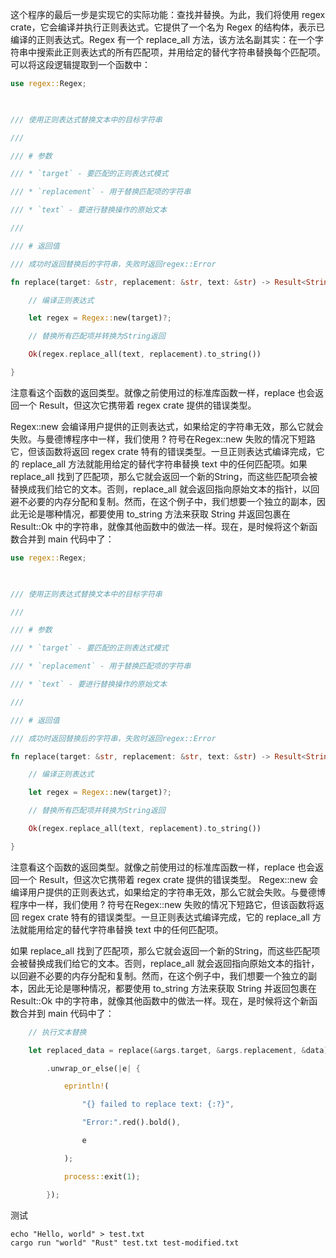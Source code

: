 这个程序的最后一步是实现它的实际功能：查找并替换。为此，我们将使用 regex crate，它会编译并执行正则表达式。它提供了一个名为 Regex 的结构体，表示已编译的正则表达式。Regex 有一个 replace_all 方法，该方法名副其实：在一个字符串中搜索此正则表达式的所有匹配项，并用给定的替代字符串替换每个匹配项。可以将这段逻辑提取到一个函数中：

```rust
use regex::Regex;

  

/// 使用正则表达式替换文本中的目标字符串

///

/// # 参数

/// * `target` - 要匹配的正则表达式模式

/// * `replacement` - 用于替换匹配项的字符串

/// * `text` - 要进行替换操作的原始文本

///

/// # 返回值

/// 成功时返回替换后的字符串，失败时返回regex::Error

fn replace(target: &str, replacement: &str, text: &str) -> Result<String, regex::Error> {

    // 编译正则表达式

    let regex = Regex::new(target)?;

    // 替换所有匹配项并转换为String返回

    Ok(regex.replace_all(text, replacement).to_string())

}
```

注意看这个函数的返回类型。就像之前使用过的标准库函数一样，replace 也会返回一个 Result，但这次它携带着 regex crate 提供的错误类型。

Regex::new 会编译用户提供的正则表达式，如果给定的字符串无效，那么它就会失败。与曼德博程序中一样，我们使用 ? 符号在Regex::new 失败的情况下短路它，但该函数将返回 regex crate 特有的错误类型。一旦正则表达式编译完成，它的 replace_all 方法就能用给定的替代字符串替换 text 中的任何匹配项。如果 replace_all 找到了匹配项，那么它就会返回一个新的String，而这些匹配项会被替换成我们给它的文本。否则，replace_all 就会返回指向原始文本的指针，以回避不必要的内存分配和复制。然而，在这个例子中，我们想要一个独立的副本，因此无论是哪种情况，都要使用 to_string 方法来获取 String 并返回包裹在 Result::Ok 中的字符串，就像其他函数中的做法一样。现在，是时候将这个新函数合并到 main 代码中了：
```rust
use regex::Regex;

  

/// 使用正则表达式替换文本中的目标字符串

///

/// # 参数

/// * `target` - 要匹配的正则表达式模式

/// * `replacement` - 用于替换匹配项的字符串

/// * `text` - 要进行替换操作的原始文本

///

/// # 返回值

/// 成功时返回替换后的字符串，失败时返回regex::Error

fn replace(target: &str, replacement: &str, text: &str) -> Result<String, regex::Error> {

    // 编译正则表达式

    let regex = Regex::new(target)?;

    // 替换所有匹配项并转换为String返回

    Ok(regex.replace_all(text, replacement).to_string())

}
```

注意看这个函数的返回类型。就像之前使用过的标准库函数一样，replace 也会返回一个 Result，但这次它携带着 regex crate 提供的错误类型。
Regex::new 会编译用户提供的正则表达式，如果给定的字符串无效，那么它就会失败。与曼德博程序中一样，我们使用 ? 符号在Regex::new 失败的情况下短路它，但该函数将返回 regex crate 特有的错误类型。一旦正则表达式编译完成，它的 replace_all 方法就能用给定的替代字符串替换 text 中的任何匹配项。

如果 replace_all 找到了匹配项，那么它就会返回一个新的String，而这些匹配项会被替换成我们给它的文本。否则，replace_all 就会返回指向原始文本的指针，以回避不必要的内存分配和复制。然而，在这个例子中，我们想要一个独立的副本，因此无论是哪种情况，都要使用 to_string 方法来获取 String 并返回包裹在 Result::Ok 中的字符串，就像其他函数中的做法一样。现在，是时候将这个新函数合并到 main 代码中了：
```rust
    // 执行文本替换

    let replaced_data = replace(&args.target, &args.replacement, &data)

        .unwrap_or_else(|e| {

            eprintln!(

                "{} failed to replace text: {:?}",

                "Error:".red().bold(),

                e

            );

            process::exit(1);

        });
```

测试
```
echo "Hello, world" > test.txt
cargo run "world" "Rust" test.txt test-modified.txt
```